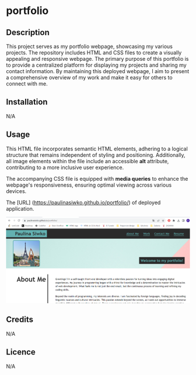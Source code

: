 # portfolio

## Description
This project serves as my portfolio webpage, showcasing my various projects. The repository includes HTML and CSS files to create a visually appealing and responsive webpage. The primary purpose of this portfolio is to provide a centralized platform for displaying my projects and sharing my contact information. By maintaining this deployed webpage, I aim to present a comprehensive overview of my work and make it easy for others to connect with me.

## Installation
N/A

## Usage
This HTML file incorporates semantic HTML elements, adhering to a logical structure that remains independent of styling and positioning. Additionally, all image elements within the file include an accessible **alt** attribute, contributing to a more inclusive user experience.

The accompanying CSS file is equipped with **media queries** to enhance the webpage's responsiveness, ensuring optimal viewing across various devices.

The [URL] (https://paulinasiwko.github.io/portfolio/) of deployed application.

![A screenshot of the deployed application](./images/portfolio-screenshot.png)

## Credits
N/A

## Licence 
N/A